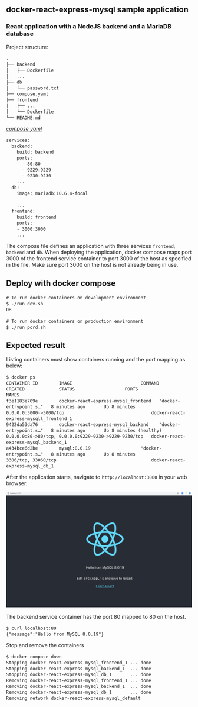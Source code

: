 ## docker-react-express-mysql sample application

### React application with a NodeJS backend and a MariaDB database

Project structure:
```
.
├── backend
│   ├── Dockerfile
│   ...
├── db
│   └── password.txt
├── compose.yaml
├── frontend
│   ├── ...
│   └── Dockerfile
└── README.md
```

[_compose.yaml_](compose.yaml)
```
services:
  backend:
    build: backend
    ports:
      - 80:80
      - 9229:9229
      - 9230:9230
    ...
  db:
    image: mariadb:10.6.4-focal
    
    ...
  frontend:
    build: frontend
    ports:
    - 3000:3000
    ...
```
The compose file defines an application with three services `frontend`, `backend` and `db`.
When deploying the application, docker compose maps port 3000 of the frontend service container to port 3000 of the host as specified in the file.
Make sure port 3000 on the host is not already being in use.


## Deploy with docker compose

```
# To run docker containers on development environment
$ ./run_dev.sh  
OR

# To run docker containers on production environment
$ ./run_pord.sh 
```

## Expected result

Listing containers must show containers running and the port mapping as below:
```
$ docker ps
CONTAINER ID        IMAGE                          COMMAND                  CREATED             STATUS                   PORTS                                                  NAMES
f3e1183e709e        docker-react-express-mysql_frontend   "docker-entrypoint.s…"   8 minutes ago       Up 8 minutes             0.0.0.0:3000->3000/tcp                                 docker-react-express-mysqll_frontend_1
9422da53da76        docker-react-express-mysql_backend    "docker-entrypoint.s…"   8 minutes ago       Up 8 minutes (healthy)   0.0.0.0:80->80/tcp, 0.0.0.0:9229-9230->9229-9230/tcp   docker-react-express-mysql_backend_1
a434bce6d2be        mysql:8.0.19                   "docker-entrypoint.s…"   8 minutes ago       Up 8 minutes             3306/tcp, 33060/tcp                                    docker-react-express-mysql_db_1
```

After the application starts, navigate to `http://localhost:3000` in your web browser.

![page](./output.png)


The backend service container has the port 80 mapped to 80 on the host.
```
$ curl localhost:80
{"message":"Hello from MySQL 8.0.19"}
```

Stop and remove the containers
```
$ docker compose down
Stopping docker-react-express-mysql_frontend_1 ... done
Stopping docker-react-express-mysql_backend_1  ... done
Stopping docker-react-express-mysql_db_1       ... done
Removing docker-react-express-mysql_frontend_1 ... done
Removing docker-react-express-mysql_backend_1  ... done
Removing docker-react-express-mysql_db_1       ... done
Removing network docker-react-express-mysql_default

```
